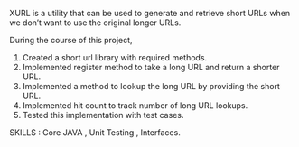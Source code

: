 XURL is a utility that can be used to generate and retrieve short URLs when we don’t want to use the original longer URLs.

During the course of this project,
1. Created a short url library with required methods.
2. Implemented register method to take a long URL and return a shorter URL.
3. Implemented a method to lookup the long URL by providing the short URL.
4. Implemented hit count to track number of long URL lookups.
5. Tested this implementation with test cases.

SKILLS : Core JAVA , Unit Testing , Interfaces.
